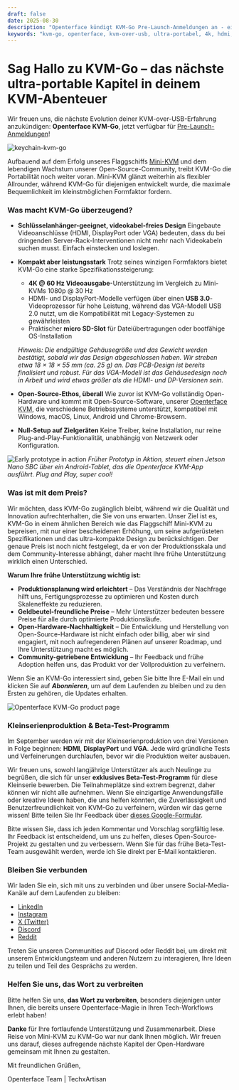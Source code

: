 ```yaml
---
draft: false
date: 2025-08-30
description: "Openterface kündigt KVM-Go Pre-Launch-Anmeldungen an - ein ultra-portables KVM-over-USB-Gerät mit eingebauten Videoanschlüssen, 4K-Unterstützung und Schlüsselanhänger-geeignetem Design."
keywords: "kvm-go, openterface, kvm-over-usb, ultra-portabel, 4k, hdmi, displayport, vga, schlüsselanhänger, pre-launch, beta-testing, open source"
---
```


# Sag Hallo zu KVM-Go – das nächste ultra-portable Kapitel in deinem KVM-Abenteuer

Wir freuen uns, die nächste Evolution deiner KVM-over-USB-Erfahrung anzukündigen: **Openterface KVM-Go**, jetzt verfügbar für [Pre-Launch-Anmeldungen](https://www.crowdsupply.com/techxartisan/openterface-kvm-go)!

![keychain-kvm-go](https://www.crowdsupply.com/img/d0fd/3fe2afa6-051e-41e0-9f59-cbab8d7bd0fd/kvm-go-group-03_jpg_gallery-lg.jpg)

Aufbauend auf dem Erfolg unseres Flaggschiffs [Mini-KVM](https://www.crowdsupply.com/techxartisan/openterface-mini-kvm) und dem lebendigen Wachstum unserer Open-Source-Community, treibt KVM-Go die Portabilität noch weiter voran. Mini-KVM glänzt weiterhin als flexibler Allrounder, während KVM-Go für diejenigen entwickelt wurde, die maximale Bequemlichkeit im kleinstmöglichen Formfaktor fordern.

### Was macht KVM-Go überzeugend?

* **Schlüsselanhänger-geeignet, videokabel-freies Design**
  Eingebaute Videoanschlüsse (HDMI, DisplayPort oder VGA) bedeuten, dass du bei dringenden Server-Rack-Interventionen nicht mehr nach Videokabeln suchen musst. Einfach einstecken und loslegen.

* **Kompakt aber leistungsstark**
  Trotz seines winzigen Formfaktors bietet KVM-Go eine starke Spezifikationssteigerung:

  * **4K @ 60 Hz Videoausgabe**-Unterstützung im Vergleich zu Mini-KVMs 1080p @ 30 Hz
  * HDMI- und DisplayPort-Modelle verfügen über einen **USB 3.0**-Videoprozessor für hohe Leistung, während das VGA-Modell USB 2.0 nutzt, um die Kompatibilität mit Legacy-Systemen zu gewährleisten
  * Praktischer **micro SD-Slot** für Dateiübertragungen oder bootfähige OS-Installation

  *Hinweis: Die endgültige Gehäusegröße und das Gewicht werden bestätigt, sobald wir das Design abgeschlossen haben. Wir streben etwa 18 × 18 × 55 mm (ca. 25 g) an. Das PCB-Design ist bereits finalisiert und robust. Für das VGA-Modell ist das Gehäusedesign noch in Arbeit und wird etwas größer als die HDMI- und DP-Versionen sein.*

* **Open-Source-Ethos, überall**
  Wie zuvor ist KVM-Go vollständig Open-Hardware und kommt mit Open-Source-Software, unserer [Openterface KVM](https://openterface.com/app/), die verschiedene Betriebssysteme unterstützt, kompatibel mit Windows, macOS, Linux, Android und Chrome-Browsern.

* **Null-Setup auf Zielgeräten**
  Keine Treiber, keine Installation, nur reine Plug-and-Play-Funktionalität, unabhängig von Netzwerk oder Konfiguration.

![Early prototype in action](https://www.crowdsupply.com/img/7b74/38c6794b-7e24-48b2-b917-d3e97b7b7b74/kvm-go-hdmi-early-test-2_jpg_md-xl.jpg)
*Früher Prototyp in Aktion, steuert einen Jetson Nano SBC über ein Android-Tablet, das die Openterface KVM-App ausführt. Plug and Play, super cool!*

### Was ist mit dem Preis?

Wir möchten, dass KVM-Go zugänglich bleibt, während wir die Qualität und Innovation aufrechterhalten, die Sie von uns erwarten. Unser Ziel ist es, KVM-Go in einem ähnlichen Bereich wie das Flaggschiff Mini-KVM zu bepreisen, mit nur einer bescheidenen Erhöhung, um seine aufgerüsteten Spezifikationen und das ultra-kompakte Design zu berücksichtigen. Der genaue Preis ist noch nicht festgelegt, da er von der Produktionsskala und dem Community-Interesse abhängt, daher macht Ihre frühe Unterstützung wirklich einen Unterschied.

**Warum Ihre frühe Unterstützung wichtig ist:**

* **Produktionsplanung wird erleichtert** – Das Verständnis der Nachfrage hilft uns, Fertigungsprozesse zu optimieren und Kosten durch Skaleneffekte zu reduzieren.
* **Geldbeutel-freundliche Preise** – Mehr Unterstützer bedeuten bessere Preise für alle durch optimierte Produktionsläufe.
* **Open-Hardware-Nachhaltigkeit** – Die Entwicklung und Herstellung von Open-Source-Hardware ist nicht einfach oder billig, aber wir sind engagiert, mit noch aufregenderen Plänen auf unserer Roadmap, und Ihre Unterstützung macht es möglich.
* **Community-getriebene Entwicklung** – Ihr Feedback und frühe Adoption helfen uns, das Produkt vor der Vollproduktion zu verfeinern.

Wenn Sie an KVM-Go interessiert sind, geben Sie bitte Ihre E-Mail ein und klicken Sie auf ***Abonnieren***, um auf dem Laufenden zu bleiben und zu den Ersten zu gehören, die Updates erhalten.

![Openterface KVM-Go product page](https://www.crowdsupply.com/img/8e4b/1d3f5064-defa-490c-a3e6-e3f2179b8e4b/kvm-go-product-page-subscribe_jpg_gallery-lg.jpg)

### Kleinserienproduktion & Beta-Test-Programm

Im September werden wir mit der Kleinserienproduktion von drei Versionen in Folge beginnen: **HDMI**, **DisplayPort** und **VGA**. Jede wird gründliche Tests und Verfeinerungen durchlaufen, bevor wir die Produktion weiter ausbauen.

Wir freuen uns, sowohl langjährige Unterstützer als auch Neulinge zu begrüßen, die sich für unser **exklusives Beta-Test-Programm** für diese Kleinserie bewerben. Die Teilnahmeplätze sind extrem begrenzt, daher können wir nicht alle aufnehmen. Wenn Sie einzigartige Anwendungsfälle oder kreative Ideen haben, die uns helfen könnten, die Zuverlässigkeit und Benutzerfreundlichkeit von KVM-Go zu verfeinern, würden wir das gerne wissen! Bitte teilen Sie Ihr Feedback über [dieses Google-Formular](https://forms.gle/yaS1F5E5MSo8DWNZ6).

Bitte wissen Sie, dass ich jeden Kommentar und Vorschlag sorgfältig lese. Ihr Feedback ist entscheidend, um uns zu helfen, dieses Open-Source-Projekt zu gestalten und zu verbessern. Wenn Sie für das frühe Beta-Test-Team ausgewählt werden, werde ich Sie direkt per E-Mail kontaktieren.

### Bleiben Sie verbunden

Wir laden Sie ein, sich mit uns zu verbinden und über unsere Social-Media-Kanäle auf dem Laufenden zu bleiben:

  - [LinkedIn](https://www.linkedin.com/company/techxartisan)
  - [Instagram](https://www.instagram.com/techxartisan/)
  - [X (Twitter)](https://x.com/TechxArtisan)
  - [Discord](https://openterface.com/discord)
  - [Reddit](https://openterface.com/reddit)

Treten Sie unseren Communities auf Discord oder Reddit bei, um direkt mit unserem Entwicklungsteam und anderen Nutzern zu interagieren, Ihre Ideen zu teilen und Teil des Gesprächs zu werden.

### Helfen Sie uns, das Wort zu verbreiten

Bitte helfen Sie uns, **das Wort zu verbreiten**, besonders diejenigen unter Ihnen, die bereits unsere Openterface-Magie in Ihren Tech-Workflows erlebt haben!

**Danke** für Ihre fortlaufende Unterstützung und Zusammenarbeit. Diese Reise von Mini-KVM zu KVM-Go war nur dank Ihnen möglich. Wir freuen uns darauf, dieses aufregende nächste Kapitel der Open-Hardware gemeinsam mit Ihnen zu gestalten.

Mit freundlichen Grüßen,

Openterface Team | TechxArtisan
